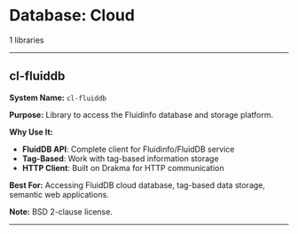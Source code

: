 # Database: Cloud

1 libraries

---

## cl-fluiddb

**System Name:** `cl-fluiddb`

**Purpose:** Library to access the Fluidinfo database and storage platform.

**Why Use It:**
- **FluidDB API**: Complete client for Fluidinfo/FluidDB service
- **Tag-Based**: Work with tag-based information storage
- **HTTP Client**: Built on Drakma for HTTP communication

**Best For:** Accessing FluidDB cloud database, tag-based data storage, semantic web applications.

**Note:** BSD 2-clause license.

---


